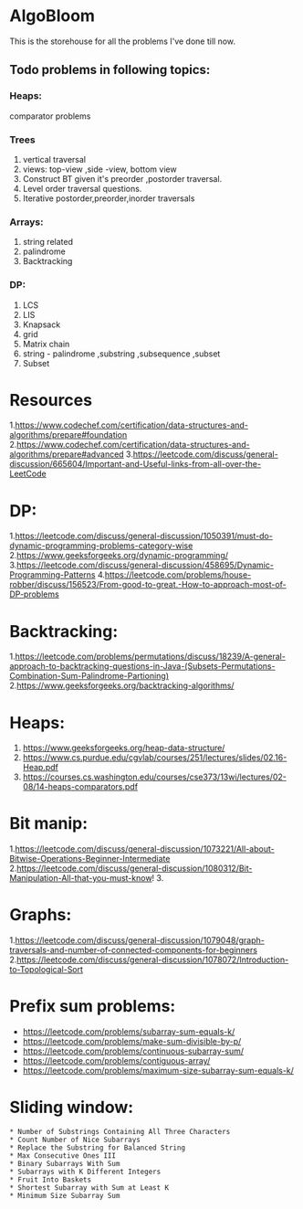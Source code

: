 # AlgoBloom

This is the storehouse for all the problems I've done till now.

## Todo problems in following topics:
### Heaps:
comparator problems

### Trees

1. vertical traversal
2. views: top-view ,side -view, bottom view
3. Construct BT given it's preorder ,postorder traversal.
4. Level order traversal questions.
5. Iterative postorder,preorder,inorder traversals

### Arrays:
1. string related
2. palindrome
3. Backtracking

### DP:
1. LCS
2. LIS
3. Knapsack
4. grid
5. Matrix chain
6. string - palindrome ,substring ,subsequence ,subset
7. Subset 

# Resources
1.https://www.codechef.com/certification/data-structures-and-algorithms/prepare#foundation
2.https://www.codechef.com/certification/data-structures-and-algorithms/prepare#advanced
3.https://leetcode.com/discuss/general-discussion/665604/Important-and-Useful-links-from-all-over-the-LeetCode
# DP:
 1.https://leetcode.com/discuss/general-discussion/1050391/must-do-dynamic-programming-problems-category-wise
 2.https://www.geeksforgeeks.org/dynamic-programming/
 3.https://leetcode.com/discuss/general-discussion/458695/Dynamic-Programming-Patterns
 4.https://leetcode.com/problems/house-robber/discuss/156523/From-good-to-great.-How-to-approach-most-of-DP-problems
# Backtracking:
 1.https://leetcode.com/problems/permutations/discuss/18239/A-general-approach-to-backtracking-questions-in-Java-(Subsets-Permutations-Combination-Sum-Palindrome-Partioning)          
 2.https://www.geeksforgeeks.org/backtracking-algorithms/
 
# Heaps:
1. https://www.geeksforgeeks.org/heap-data-structure/
2. https://www.cs.purdue.edu/cgvlab/courses/251/lectures/slides/02.16-Heap.pdf
3. https://courses.cs.washington.edu/courses/cse373/13wi/lectures/02-08/14-heaps-comparators.pdf
# Bit manip:
1.https://leetcode.com/discuss/general-discussion/1073221/All-about-Bitwise-Operations-Beginner-Intermediate
2.https://leetcode.com/discuss/general-discussion/1080312/Bit-Manipulation-All-that-you-must-know!
3.
# Graphs:
1.https://leetcode.com/discuss/general-discussion/1079048/graph-traversals-and-number-of-connected-components-for-beginners
2.https://leetcode.com/discuss/general-discussion/1078072/Introduction-to-Topological-Sort

# Prefix sum problems:
* https://leetcode.com/problems/subarray-sum-equals-k/
* https://leetcode.com/problems/make-sum-divisible-by-p/
* https://leetcode.com/problems/continuous-subarray-sum/
* https://leetcode.com/problems/contiguous-array/
* https://leetcode.com/problems/maximum-size-subarray-sum-equals-k/

# Sliding window:

    * Number of Substrings Containing All Three Characters
    * Count Number of Nice Subarrays
    * Replace the Substring for Balanced String
    * Max Consecutive Ones III
    * Binary Subarrays With Sum
    * Subarrays with K Different Integers
    * Fruit Into Baskets
    * Shortest Subarray with Sum at Least K
    * Minimum Size Subarray Sum


